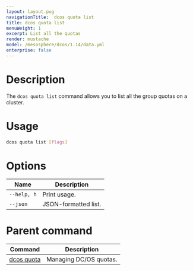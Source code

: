 ```yaml
---
layout: layout.pug
navigationTitle:  dcos quota list
title: dcos quota list
menuWeight: 1
excerpt: List all the quotas
render: mustache
model: /mesosphere/dcos/1.14/data.yml
enterprise: false
---
```



# Description

The `dcos quota list` command allows you to list all the group quotas on a cluster.

# Usage

```bash
dcos quota list [flags]
```

# Options

| Name |  Description |
|---------|-------------|
| `--help, h`     | Print usage. |
| `--json`   |   JSON-formatted list. |

# Parent command

| Command | Description |
|---------|-------------|
| [dcos quota](/mesosphere/dcos/1.14/cli/command-reference/dcos-quota/)   | Managing DC/OS quotas. |
